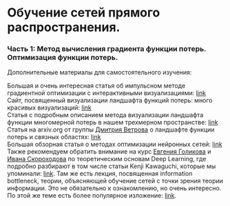 # Обучение сетей прямого распространения.
### Часть 1: Метод вычисления градиента функции потерь. Оптимизация функции потерь.


Дополнительные материалы для самостоятельного изучения:

Большая и очень интересная статья об импульсном методе градиентной оптимизации с интерактивными визуализациями: [link](https://distill.pub/2017/momentum/)
<br />
Сайт, посвященный визуализации ландшафта функций потерь: много красивых визуализаций: [link](https://losslandscape.com)
<br />
Статья с подробным описанием метода визуализации ландшафта функции многомерной потерь в нашем трехмерном пространстве: [link](https://towardsdatascience.com/loss-landscapes-and-the-blessing-of-dimensionality-46685e28e6a4)
<br />
Статья на arxiv.org от группы [Дмитрия Ветрова](https://www.hse.ru/staff/dvetrov) о ландшафте функции потерь и связных областях: [link](https://arxiv.org/abs/1802.10026)
<br />
Большая обзорная статья о методах оптимизации нейронных сетей: [link](https://arxiv.org/abs/1912.08957)
<br />
Также рекомендуем обратить внимание на курс [Евгения Голикова](https://github.com/varenick) и [Ивана Скороходова](https://github.com/universome) по теоретическим основам Deep Learning, где подробно разбирают в том числе статьи Kenji Kawaguchi, которые мы упоминали: [link](https://github.com/deepmipt/tdl). Там же есть лекция, посвященная information bottleneck, теории, объясняющей обучение сетей с точки зрения теории информации. Это не обязательно к ознакомлению, но очень интересно. По этой же теме есть более популярное изложение: [link](https://www.quantamagazine.org/new-theory-cracks-open-the-black-box-of-deep-learning-20170921/).